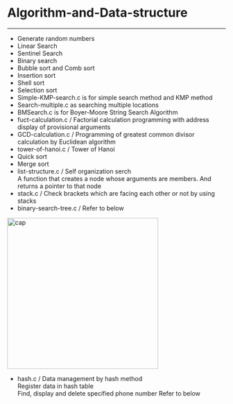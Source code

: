 # Algorithm-and-Data-structure
------------------------------
* Generate random numbers
* Linear Search 	
* Sentinel Search
* Binary search
* Bubble sort and Comb sort
* Insertion sort
* Shell sort
* Selection sort
* Simple-KMP-search.c is for simple search method and KMP method
* Search-multiple.c as  searching multiple locations
* BMSearch.c is for Boyer-Moore String Search Algorithm
* fuct-calculation.c   /   Factorial calculation programming with address display of provisional arguments
* GCD-calculation.c    /   Programming of greatest common divisor calculation by Euclidean algorithm
* tower-of-hanoi.c     /   Tower of Hanoi
* Quick sort
* Merge sort
* list-structure.c     /   Self organization serch  
  A function that creates a node whose arguments are members. And returns a pointer to that node
* stack.c  /  Check brackets which are facing each other or not  by using stacks
* binary-search-tree.c  /  Refer to below  
<img width="348" alt="cap" src="https://user-images.githubusercontent.com/26353958/74079956-963c6b00-4a81-11ea-9fc6-328abe886dc4.PNG">  

* hash.c   /  Data management by hash method  
              Register data in hash table  
              Find, display and delete specified phone number   Refer to below
              
